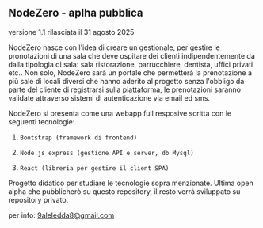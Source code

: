 NodeZero - aplha pubblica
- 
versione 1.1 rilasciata il 31 agosto 2025

NodeZero nasce con l'idea di creare un gestionale, per gestire le pronotazioni di una sala che deve ospitare dei clienti indipendentemente da dalla
tipologia di sala: sala ristorazione, parrucchiere, dentista, uffici privati etc..
Non solo, NodeZero sarà un portale che permetterà la prenotazione a più sale di locali diversi che hanno aderito al progetto senza l'obbligo da parte
del cliente di registrarsi sulla piattaforma, le prenotazioni saranno validate attraverso sistemi di autenticazione via email ed sms.


NodeZero si presenta come una webapp full resposive scritta con le seguenti tecnologie:

1.     Bootstrap (framework di frontend)
2.     Node.js express (gestione API e server, db Mysql)
3.     React (libreria per gestire il client SPA)

Progetto didatico per studiare le tecnologie sopra menzionate.
Ultima open alpha che pubblicherò su questo repository, il resto verrà sviluppato su repository privato.

per info: 9aleledda8@gmail.com
